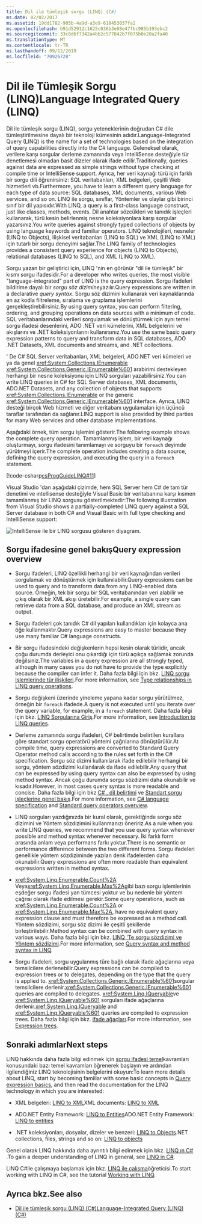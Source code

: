 ```yaml
---
title: Dil ile tümleşik sorgu (LINQ) (C#)
ms.date: 02/02/2017
ms.assetid: 19dd1782-905b-4a9d-a3e9-618453037fa2
ms.openlocfilehash: b91d52912c1625c036b3e08e47fbc985b193ebc2
ms.sourcegitcommit: 33c8d6f7342a4bb2c577842b7f075b0e20a2fa40
ms.translationtype: MT
ms.contentlocale: tr-TR
ms.lasthandoff: 09/12/2019
ms.locfileid: "70926728"
---
```

# <a name="language-integrated-query-linq"></a><span data-ttu-id="a29d9-102">Dil ile Tümleşik Sorgu (LINQ)</span><span class="sxs-lookup"><span data-stu-id="a29d9-102">Language Integrated Query (LINQ)</span></span>

<span data-ttu-id="a29d9-103">Dil ile tümleşik sorgu (LINQ), sorgu yeteneklerinin doğrudan C# dile tümleştirilmesine dayalı bir teknoloji kümesinin adıdır.</span><span class="sxs-lookup"><span data-stu-id="a29d9-103">Language-Integrated Query (LINQ) is the name for a set of technologies based on the integration of query capabilities directly into the C# language.</span></span> <span data-ttu-id="a29d9-104">Geleneksel olarak, verilere karşı sorgular derleme zamanında veya IntelliSense desteğiyle tür denetlemesi olmadan basit dizeler olarak ifade edilir.</span><span class="sxs-lookup"><span data-stu-id="a29d9-104">Traditionally, queries against data are expressed as simple strings without type checking at compile time or IntelliSense support.</span></span> <span data-ttu-id="a29d9-105">Ayrıca, her veri kaynağı türü için farklı bir sorgu dili öğrenirsiniz: SQL veritabanları, XML belgeleri, çeşitli Web hizmetleri vb.</span><span class="sxs-lookup"><span data-stu-id="a29d9-105">Furthermore, you have to learn a different query language for each type of data source: SQL databases, XML documents, various Web services, and so on.</span></span> <span data-ttu-id="a29d9-106">LINQ ile sorgu, sınıflar, Yöntemler ve olaylar gibi birinci sınıf bir dil yapısıdır.</span><span class="sxs-lookup"><span data-stu-id="a29d9-106">With LINQ, a query is a first-class language construct, just like classes, methods, events.</span></span> <span data-ttu-id="a29d9-107">Dil anahtar sözcükleri ve tanıdık işleçleri kullanarak, türü kesin belirlenmiş nesne koleksiyonlara karşı sorgular yazarsınız.</span><span class="sxs-lookup"><span data-stu-id="a29d9-107">You write queries against strongly typed collections of objects by using language keywords and familiar operators.</span></span>  <span data-ttu-id="a29d9-108">LINQ teknolojileri, nesneler (LINQ to Objects), ilişkisel veritabanları (LINQ to SQL) ve XML (LINQ to XML) için tutarlı bir sorgu deneyimi sağlar.</span><span class="sxs-lookup"><span data-stu-id="a29d9-108">The LINQ family of technologies provides a consistent query experience for objects (LINQ to Objects), relational databases (LINQ to SQL), and XML (LINQ to XML).</span></span>  

<span data-ttu-id="a29d9-109">Sorgu yazan bir geliştirici için, LINQ 'nin en görünür "dil ile tümleşik" bir kısmı sorgu ifadesidir.</span><span class="sxs-lookup"><span data-stu-id="a29d9-109">For a developer who writes queries, the most visible "language-integrated" part of LINQ is the query expression.</span></span> <span data-ttu-id="a29d9-110">Sorgu ifadeleri bildirime dayalı bir *sorgu söz dizimine*yazılır.</span><span class="sxs-lookup"><span data-stu-id="a29d9-110">Query expressions are written in a declarative *query syntax*.</span></span> <span data-ttu-id="a29d9-111">Sorgu söz dizimini kullanarak veri kaynaklarında en az kodla filtreleme, sıralama ve gruplama işlemlerini gerçekleştirebilirsiniz.</span><span class="sxs-lookup"><span data-stu-id="a29d9-111">By using query syntax, you can perform filtering, ordering, and grouping operations on data sources with a minimum of code.</span></span> <span data-ttu-id="a29d9-112">SQL veritabanlarındaki verileri sorgulamak ve dönüştürmek için aynı temel sorgu ifadesi desenlerini, ADO .NET veri kümelerini, XML belgelerini ve akışlarını ve .NET koleksiyonlarını kullanırsınız.</span><span class="sxs-lookup"><span data-stu-id="a29d9-112">You use the same basic query expression patterns to query and transform data in SQL databases, ADO .NET Datasets, XML documents and streams, and .NET collections.</span></span>

<span data-ttu-id="a29d9-113">' De C# SQL Server veritabanları, XML belgeleri, ADO.NET veri kümeleri ve ya da genel <xref:System.Collections.IEnumerable> <xref:System.Collections.Generic.IEnumerable%601> arabirimi destekleyen herhangi bir nesne koleksiyonu için LINQ sorguları yazabilirsiniz.</span><span class="sxs-lookup"><span data-stu-id="a29d9-113">You can write LINQ queries in C# for SQL Server databases, XML documents, ADO.NET Datasets, and any collection of objects that supports <xref:System.Collections.IEnumerable> or the generic <xref:System.Collections.Generic.IEnumerable%601> interface.</span></span> <span data-ttu-id="a29d9-114">Ayrıca, LINQ desteği birçok Web hizmeti ve diğer veritabanı uygulamaları için üçüncü taraflar tarafından da sağlanır.</span><span class="sxs-lookup"><span data-stu-id="a29d9-114">LINQ support is also provided by third parties for many Web services and other database implementations.</span></span>  

<span data-ttu-id="a29d9-115">Aşağıdaki örnek, tüm sorgu işlemini gösterir.</span><span class="sxs-lookup"><span data-stu-id="a29d9-115">The following example shows the complete query operation.</span></span> <span data-ttu-id="a29d9-116">Tamamlanmış işlem, bir veri kaynağı oluşturmayı, sorgu ifadesini tanımlamayı ve sorguyu bir `foreach` deyimde yürütmeyi içerir.</span><span class="sxs-lookup"><span data-stu-id="a29d9-116">The complete operation includes creating a data source, defining the query expression, and executing the query in a `foreach` statement.</span></span>

[!code-csharp[csProgGuideLINQ#11](../../../../../samples/snippets/csharp/concepts/linq/index_1.cs)]

 <span data-ttu-id="a29d9-117">Visual Studio 'dan aşağıdaki çizimde, hem SQL Server hem C# de tam tür denetimi ve ıntellisense desteğiyle Visual Basic bir veritabanına karşı kısmen tamamlanmış bir LINQ sorgusu gösterilmektedir:</span><span class="sxs-lookup"><span data-stu-id="a29d9-117">The following illustration from Visual Studio shows a partially-completed LINQ query against a SQL Server database in both C# and Visual Basic with full type checking and IntelliSense support:</span></span>  
  
 ![IntelliSense ile bir LINQ sorgusu gösteren diyagram.](./media/introduction-to-linq/linq-query-intellisense.png)  
  
## <a name="query-expression-overview"></a><span data-ttu-id="a29d9-119">Sorgu ifadesine genel bakış</span><span class="sxs-lookup"><span data-stu-id="a29d9-119">Query expression overview</span></span>

- <span data-ttu-id="a29d9-120">Sorgu ifadeleri, LINQ özellikli herhangi bir veri kaynağından verileri sorgulamak ve dönüştürmek için kullanılabilir.</span><span class="sxs-lookup"><span data-stu-id="a29d9-120">Query expressions can be used to query and to transform data from any LINQ-enabled data source.</span></span> <span data-ttu-id="a29d9-121">Örneğin, tek bir sorgu bir SQL veritabanından veri alabilir ve çıkış olarak bir XML akışı üretebilir.</span><span class="sxs-lookup"><span data-stu-id="a29d9-121">For example, a single query can retrieve data from a SQL database, and produce an XML stream as output.</span></span>  
  
- <span data-ttu-id="a29d9-122">Sorgu ifadeleri çok tanıdık C# dil yapıları kullandıkları için kolayca ana öğe kullanmaktır.</span><span class="sxs-lookup"><span data-stu-id="a29d9-122">Query expressions are easy to master because they use many familiar C# language constructs.</span></span>  
  
- <span data-ttu-id="a29d9-123">Bir sorgu ifadesindeki değişkenlerin hepsi kesin olarak türlidir, ancak çoğu durumda derleyici onu çıkardığı için türü açıkça sağlamak zorunda değilsiniz.</span><span class="sxs-lookup"><span data-stu-id="a29d9-123">The variables in a query expression are all strongly typed, although in many cases you do not have to provide the type explicitly because the compiler can infer it.</span></span> <span data-ttu-id="a29d9-124">Daha fazla bilgi için bkz. [LINQ sorgu Işlemlerinde tür ilişkileri](type-relationships-in-linq-query-operations.md).</span><span class="sxs-lookup"><span data-stu-id="a29d9-124">For more information, see [Type relationships in LINQ query operations](type-relationships-in-linq-query-operations.md).</span></span>  
  
- <span data-ttu-id="a29d9-125">Sorgu değişkeni üzerinde yineleme yapana kadar sorgu yürütülmez, örneğin bir `foreach` ifadede.</span><span class="sxs-lookup"><span data-stu-id="a29d9-125">A query is not executed until you iterate over the query variable, for example, in a `foreach` statement.</span></span> <span data-ttu-id="a29d9-126">Daha fazla bilgi için bkz. [LINQ Sorgularına Giriş](introduction-to-linq-queries.md).</span><span class="sxs-lookup"><span data-stu-id="a29d9-126">For more information, see [Introduction to LINQ queries](introduction-to-linq-queries.md).</span></span>  
  
- <span data-ttu-id="a29d9-127">Derleme zamanında sorgu ifadeleri, C# belirtimde belirtilen kurallara göre standart sorgu operatörü yöntemi çağrılarına dönüştürülür.</span><span class="sxs-lookup"><span data-stu-id="a29d9-127">At compile time, query expressions are converted to Standard Query Operator method calls according to the rules set forth in the C# specification.</span></span> <span data-ttu-id="a29d9-128">Sorgu söz dizimi kullanılarak ifade edilebilir herhangi bir sorgu, yöntem sözdizimi kullanılarak da ifade edilebilir.</span><span class="sxs-lookup"><span data-stu-id="a29d9-128">Any query that can be expressed by using query syntax can also be expressed by using method syntax.</span></span> <span data-ttu-id="a29d9-129">Ancak çoğu durumda sorgu sözdizimi daha okunabilir ve kısadır.</span><span class="sxs-lookup"><span data-stu-id="a29d9-129">However, in most cases query syntax is more readable and concise.</span></span> <span data-ttu-id="a29d9-130">Daha fazla bilgi için bkz [ C# . dil belirtimi](~/_csharplang/spec/expressions.md#query-expressions) ve [Standart sorgu işleçlerine genel bakış](standard-query-operators-overview.md).</span><span class="sxs-lookup"><span data-stu-id="a29d9-130">For more information, see [C# language specification](~/_csharplang/spec/expressions.md#query-expressions) and [Standard query operators overview](standard-query-operators-overview.md).</span></span>  
  
- <span data-ttu-id="a29d9-131">LINQ sorguları yazdığınızda bir kural olarak, gerektiğinde sorgu söz dizimini ve Yöntem sözdizimini kullanmanızı öneririz.</span><span class="sxs-lookup"><span data-stu-id="a29d9-131">As a rule when you write LINQ queries, we recommend that you use query syntax whenever possible and method syntax whenever necessary.</span></span> <span data-ttu-id="a29d9-132">İki farklı form arasında anlam veya performans farkı yoktur.</span><span class="sxs-lookup"><span data-stu-id="a29d9-132">There is no semantic or performance difference between the two different forms.</span></span> <span data-ttu-id="a29d9-133">Sorgu ifadeleri genellikle yöntem sözdiziminde yazılan denk ifadelerden daha okunabilir.</span><span class="sxs-lookup"><span data-stu-id="a29d9-133">Query expressions are often more readable than equivalent expressions written in method syntax.</span></span>  
  
- <span data-ttu-id="a29d9-134"><xref:System.Linq.Enumerable.Count%2A> Veya<xref:System.Linq.Enumerable.Max%2A>gibi bazı sorgu işlemlerinin eşdeğer sorgu ifadesi yan tümcesi yoktur ve bu nedenle bir yöntem çağrısı olarak ifade edilmesi gerekir.</span><span class="sxs-lookup"><span data-stu-id="a29d9-134">Some query operations, such as <xref:System.Linq.Enumerable.Count%2A> or <xref:System.Linq.Enumerable.Max%2A>, have no equivalent query expression clause and must therefore be expressed as a method call.</span></span> <span data-ttu-id="a29d9-135">Yöntem sözdizimi, sorgu söz dizimi ile çeşitli şekillerde birleştirilebilir.</span><span class="sxs-lookup"><span data-stu-id="a29d9-135">Method syntax can be combined with query syntax in various ways.</span></span> <span data-ttu-id="a29d9-136">Daha fazla bilgi için bkz. [LINQ 'Te sorgu sözdizimi ve Yöntem sözdizimi](query-syntax-and-method-syntax-in-linq.md).</span><span class="sxs-lookup"><span data-stu-id="a29d9-136">For more information, see [Query syntax and method syntax in LINQ](query-syntax-and-method-syntax-in-linq.md).</span></span>  
  
- <span data-ttu-id="a29d9-137">Sorgu ifadeleri, sorgu uygulanmış türe bağlı olarak ifade ağaçlarına veya temsilcilere derlenebilir.</span><span class="sxs-lookup"><span data-stu-id="a29d9-137">Query expressions can be compiled to expression trees or to delegates, depending on the type that the query is applied to.</span></span> <span data-ttu-id="a29d9-138"><xref:System.Collections.Generic.IEnumerable%601>sorgular temsilcilere derlenir.</span><span class="sxs-lookup"><span data-stu-id="a29d9-138"><xref:System.Collections.Generic.IEnumerable%601> queries are compiled to delegates.</span></span> <span data-ttu-id="a29d9-139"><xref:System.Linq.IQueryable>ve <xref:System.Linq.IQueryable%601> sorguları ifade ağaçlarına derlenir.</span><span class="sxs-lookup"><span data-stu-id="a29d9-139"><xref:System.Linq.IQueryable> and <xref:System.Linq.IQueryable%601> queries are compiled to expression trees.</span></span> <span data-ttu-id="a29d9-140">Daha fazla bilgi için bkz. [ifade ağaçları](../../../expression-trees.md).</span><span class="sxs-lookup"><span data-stu-id="a29d9-140">For more information, see [Expression trees](../../../expression-trees.md).</span></span>  

## <a name="next-steps"></a><span data-ttu-id="a29d9-141">Sonraki adımlar</span><span class="sxs-lookup"><span data-stu-id="a29d9-141">Next steps</span></span>

<span data-ttu-id="a29d9-142">LINQ hakkında daha fazla bilgi edinmek için [sorgu ifadesi temel](../../../linq/query-expression-basics.md)kavramları konusundaki bazı temel kavramları öğrenerek başlayın ve ardından ilgilendiğiniz LINQ teknolojisinin belgelerini okuyun:</span><span class="sxs-lookup"><span data-stu-id="a29d9-142">To learn more details about LINQ, start by becoming familiar with some basic concepts in [Query expression basics](../../../linq/query-expression-basics.md), and then read the documentation for the LINQ technology in which you are interested:</span></span>   

- <span data-ttu-id="a29d9-143">XML belgeleri: [LINQ to XML](linq-to-xml.md)</span><span class="sxs-lookup"><span data-stu-id="a29d9-143">XML documents: [LINQ to XML](linq-to-xml.md)</span></span>  
  
- <span data-ttu-id="a29d9-144">ADO.NET Entity Framework: [LINQ to Entities](../../../../framework/data/adonet/ef/language-reference/linq-to-entities.md)</span><span class="sxs-lookup"><span data-stu-id="a29d9-144">ADO.NET Entity Framework: [LINQ to entities](../../../../framework/data/adonet/ef/language-reference/linq-to-entities.md)</span></span>  
  
- <span data-ttu-id="a29d9-145">.NET koleksiyonları, dosyalar, dizeler ve benzeri: [LINQ to Objects](linq-to-objects.md)</span><span class="sxs-lookup"><span data-stu-id="a29d9-145">.NET collections, files, strings and so on: [LINQ to objects](linq-to-objects.md)</span></span>

<span data-ttu-id="a29d9-146">Genel olarak LINQ hakkında daha ayrıntılı bilgi edinmek için bkz. [LINQ ın C# ](../../../linq/linq-in-csharp.md).</span><span class="sxs-lookup"><span data-stu-id="a29d9-146">To gain a deeper understanding of LINQ in general, see [LINQ in C#](../../../linq/linq-in-csharp.md).</span></span>

<span data-ttu-id="a29d9-147">LINQ C#ile çalışmaya başlamak için bkz. [LINQ ile çalışma](../../../tutorials/working-with-linq.md)öğreticisi.</span><span class="sxs-lookup"><span data-stu-id="a29d9-147">To start working with LINQ in C#, see the tutorial [Working with LINQ](../../../tutorials/working-with-linq.md).</span></span>

## <a name="see-also"></a><span data-ttu-id="a29d9-148">Ayrıca bkz.</span><span class="sxs-lookup"><span data-stu-id="a29d9-148">See also</span></span>

- [<span data-ttu-id="a29d9-149">Dil ile tümleşik sorgu (LINQ) (C#)</span><span class="sxs-lookup"><span data-stu-id="a29d9-149">Language-Integrated Query (LINQ) (C#)</span></span>](./index.md)
 
